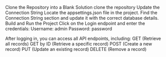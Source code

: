 Clone the Repository into a Blank Solution
 clone the repository
 Update the Connection String
 Locate the appsettings.json file in the project.
 Find the Connection String section and update it with the correct database details.
 Build and Run the Project
 Click on the Login endpoint and enter the credentials:
Username: admin
Password: password

After logging in, you can access all API endpoints, including:
GET (Retrieve all records)
GET by ID (Retrieve a specific record)
POST (Create a new record)
PUT (Update an existing record)
DELETE (Remove a record)
